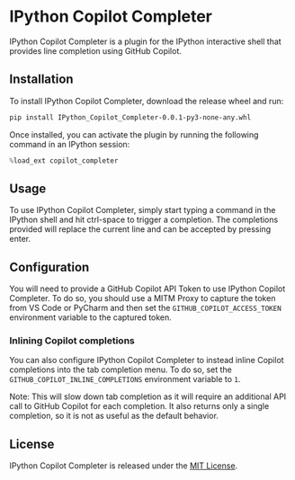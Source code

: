 # IPython Copilot Completer

IPython Copilot Completer is a plugin for the IPython interactive shell that provides line completion using GitHub Copilot.

## Installation

To install IPython Copilot Completer, download the release wheel and run:

```bash
pip install IPython_Copilot_Completer-0.0.1-py3-none-any.whl
```

Once installed, you can activate the plugin by running the following command in an IPython session:

```python
%load_ext copilot_completer
```


## Usage

To use IPython Copilot Completer, simply start typing a command in the IPython shell and hit ctrl-space to trigger a completion.
The completions provided will replace the current line and can be accepted by pressing enter.


## Configuration

You will need to provide a GitHub Copilot API Token to use IPython Copilot Completer. 
To do so, you should use a MITM Proxy to capture the token from VS Code or PyCharm and then set the `GITHUB_COPILOT_ACCESS_TOKEN` environment variable to the captured token.

### Inlining Copilot completions

You can also configure IPython Copilot Completer to instead inline Copilot completions into the tab completion menu.
To do so, set the `GITHUB_COPILOT_INLINE_COMPLETIONS` environment variable to `1`.

Note: This will slow down tab completion as it will require an additional API call to GitHub Copilot for each completion.
It also returns only a single completion, so it is not as useful as the default behavior.


## License

IPython Copilot Completer is released under the [MIT License](LICENSE).



